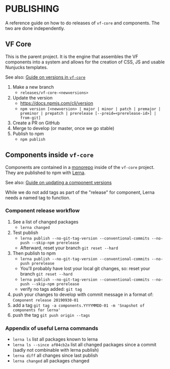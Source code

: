 # PUBLISHING

A reference guide on how to do releases of `vf-core` and components. The two are done independently.

## VF Core

This is the parent project. It is the engine that assembles the VF components into a system 
and allows for the creation of CSS, JS and usable Nunjucks templates.

See also: [Guide on versions in `vf-core`](https://visual-framework.github.io/vf-welcome/developing/guidelines/versioning/)

1. Make a new branch
    - `releases/vf-core-<newversions>`
1. Update the version 
    - https://docs.npmjs.com/cli/version
    - `npm version [<newversion> | major | minor | patch | premajor | preminor | prepatch | prerelease [--preid=<prerelease-id>] | from-git]` 
1. Create a PR on GitHub
1. Merge to develop (or master, once we go stable)
1. Publish to npm
    - `npm publish`

## Components inside `vf-core`

Components are contained in a [monorepo](https://gomonorepo.org) inside of the `vf-core` project. They are published
to npm with [Lerna](https://github.com/lerna/lerna#about). 

See also: [Guide on updating a component versions](https://visual-framework.github.io/vf-welcome/developing/components/updating-a-component/)

While we do not add tags as part of the "release" for component, Lerna needs a named tag to function.

### Component release workflow

1. See a list of changed packages
    - `lerna changed`
1. Test publish 
    - `lerna publish --no-git-tag-version --conventional-commits --no-push --skip-npm prerelease `
    - Afterward, reset your branch `git reset --hard`
1. Then publish to npm
    - `lerna publish --no-git-tag-version --conventional-commits --no-push prerelease`
    - You'll probably have lost your local git changes, so: reset your branch `git reset --hard`
    - `lerna publish --no-git-tag-version --conventional-commits --no-push --skip-npm prerelease`
    - verify no tags added: `git tag`
1. push your changes to develop with commit message in a format of: `Component release 20190930-01`
1. add a tag `git tag -a components.YYYYMMDD-01 -m 'Snapshot of components for lerna'`
1. push the tag `git push origin --tags`

### Appendix of useful Lerna commands

- `lerna ls` list all packages known to lerna
- `lerna ls --since af04cb2a` list all changed packages since a commit (sadly not combinable with lerna publish)
- `lerna diff` all changes since last publish
- `lerna changed` all packages changed
